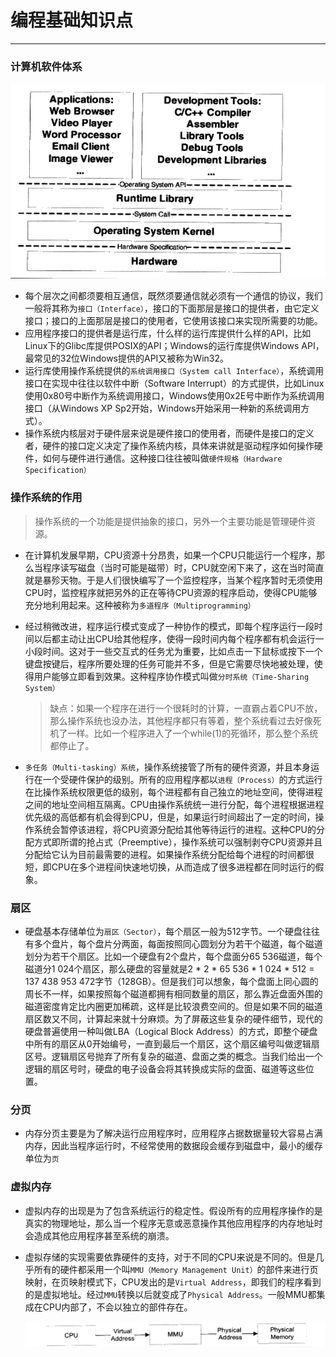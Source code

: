 # 编程基础知识点

---

### 计算机软件体系

![](./images/1.png)



- 每个层次之间都须要相互通信，既然须要通信就必须有一个通信的协议，我们一般将其称为`接口（Interface）`，接口的下面那层是接口的提供者，由它定义接口；接口的上面那层是接口的使用者，它使用该接口来实现所需要的功能。
- 应用程序接口的提供者是运行库，什么样的运行库提供什么样的API，比如Linux下的Glibc库提供POSIX的API；Windows的运行库提供Windows API，最常见的32位Windows提供的API又被称为Win32。
- 运行库使用操作系统提供的`系统调用接口（System call Interface）`，系统调用接口在实现中往往以软件中断（Software Interrupt）的方式提供，比如Linux使用0x80号中断作为系统调用接口，Windows使用0x2E号中断作为系统调用接口（从Windows XP Sp2开始，Windows开始采用一种新的系统调用方式）。
- 操作系统内核层对于硬件层来说是硬件接口的使用者，而硬件是接口的定义者，硬件的接口定义决定了操作系统内核，具体来讲就是驱动程序如何操作硬件，如何与硬件进行通信。这种接口往往被叫做`硬件规格（Hardware Specification）`

### 操作系统的作用

> 操作系统的一个功能是提供抽象的接口，另外一个主要功能是管理硬件资源。

- 在计算机发展早期，CPU资源十分昂贵，如果一个CPU只能运行一个程序，那么当程序读写磁盘（当时可能是磁带）时，CPU就空闲下来了，这在当时简直就是暴殄天物。于是人们很快编写了一个监控程序，当某个程序暂时无须使用CPU时，监控程序就把另外的正在等待CPU资源的程序启动，使得CPU能够充分地利用起来。这种被称为`多道程序（Multiprogramming）`

- 经过稍微改进，程序运行模式变成了一种协作的模式，即每个程序运行一段时间以后都主动让出CPU给其他程序，使得一段时间内每个程序都有机会运行一小段时间。这对于一些交互式的任务尤为重要，比如点击一下鼠标或按下一个键盘按键后，程序所要处理的任务可能并不多，但是它需要尽快地被处理，使得用户能够立即看到效果。这种程序协作模式叫做`分时系统（Time-Sharing System）`

  > 缺点：如果一个程序在进行一个很耗时的计算，一直霸占着CPU不放，那么操作系统也没办法，其他程序都只有等着，整个系统看过去好像死机了一样。比如一个程序进入了一个while(1)的死循环，那么整个系统都停止了。

- `多任务（Multi-tasking）系统`，操作系统接管了所有的硬件资源，并且本身运行在一个受硬件保护的级别。所有的应用程序都以`进程（Process）`的方式运行在比操作系统权限更低的级别，每个进程都有自己独立的地址空间，使得进程之间的地址空间相互隔离。CPU由操作系统统一进行分配，每个进程根据进程优先级的高低都有机会得到CPU，但是，如果运行时间超出了一定的时间，操作系统会暂停该进程，将CPU资源分配给其他等待运行的进程。这种CPU的分配方式即所谓的抢占式（Preemptive），操作系统可以强制剥夺CPU资源并且分配给它认为目前最需要的进程。如果操作系统分配给每个进程的时间都很短，即CPU在多个进程间快速地切换，从而造成了很多进程都在同时运行的假象。

### 扇区

- 硬盘基本存储单位为`扇区（Sector）`，每个扇区一般为512字节。一个硬盘往往有多个盘片，每个盘片分两面，每面按照同心圆划分为若干个磁道，每个磁道划分为若干个扇区。比如一个硬盘有2个盘片，每个盘面分65 536磁道，每个磁道分1 024个扇区，那么硬盘的容量就是2 * 2 * 65 536 * 1 024 * 512 = 137 438 953 472字节（128GB）。但是我们可以想象，每个盘面上同心圆的周长不一样，如果按照每个磁道都拥有相同数量的扇区，那么靠近盘面外围的磁道密度肯定比内圈更加稀疏，这样是比较浪费空间的。但是如果不同的磁道扇区数又不同，计算起来就十分麻烦。为了屏蔽这些复杂的硬件细节，现代的硬盘普遍使用一种叫做LBA（Logical Block Address）的方式，即整个硬盘中所有的扇区从0开始编号，一直到最后一个扇区，这个扇区编号叫做逻辑扇区号。逻辑扇区号抛弃了所有复杂的磁道、盘面之类的概念。当我们给出一个逻辑的扇区号时，硬盘的电子设备会将其转换成实际的盘面、磁道等这些位置。

### 分页

- 内存分页主要是为了解决运行应用程序时，应用程序占据数据量较大容易占满内存，因此当程序运行时，不经常使用的数据段会缓存到磁盘中，最小的缓存单位为`页`

### 虚拟内存

- 虚拟内存的出现是为了包含系统运行的稳定性。假设所有的应用程序操作的是真实的物理地址，那么当一个程序无意或恶意操作其他应用程序的内存地址时会造成其他应用程序甚至系统的崩溃。

- 虚拟存储的实现需要依靠硬件的支持，对于不同的CPU来说是不同的。但是几乎所有的硬件都采用一个叫`MMU（Memory Management Unit）`的部件来进行页映射，在页映射模式下，CPU发出的是`Virtual Address`，即我们的程序看到的是虚拟地址。经过`MMU`转换以后就变成了`Physical Address`。一般MMU都集成在CPU内部了，不会以独立的部件存在。

  ![](./images/2.png)


